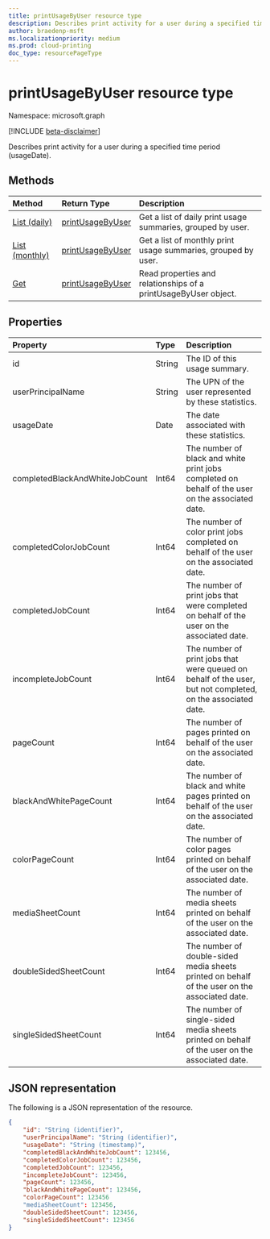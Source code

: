 ```yaml
---
title: printUsageByUser resource type
description: Describes print activity for a user during a specified time period (usageDate).
author: braedenp-msft
ms.localizationpriority: medium
ms.prod: cloud-printing
doc_type: resourcePageType
---
```


# printUsageByUser resource type

Namespace: microsoft.graph

[!INCLUDE [beta-disclaimer](../../includes/beta-disclaimer.md)]

Describes print activity for a user during a specified time period (usageDate).

## Methods

| Method       | Return Type | Description |
|:-------------|:------------|:------------|
| [List (daily)](../api/reportroot-list-dailyprintusagebyuser.md) | [printUsageByUser](printusagebyuser.md) | Get a list of daily print usage summaries, grouped by user. |
| [List (monthly)](../api/reportroot-list-monthlyprintusagebyuser.md) | [printUsageByUser](printusagebyuser.md) | Get a list of monthly print usage summaries, grouped by user. |
| [Get](../api/printusagebyuser-get.md) | [printUsageByUser](printusagebyuser.md) | Read properties and relationships of a printUsageByUser object. |

## Properties
| Property     | Type        | Description |
|:-------------|:------------|:------------|
|id|String|The ID of this usage summary.|
|userPrincipalName|String|The UPN of the user represented by these statistics.|
|usageDate|Date|The date associated with these statistics.|
|completedBlackAndWhiteJobCount|Int64|The number of black and white print jobs completed on behalf of the user on the associated date.|
|completedColorJobCount|Int64|The number of color print jobs completed on behalf of the user on the associated date.|
|completedJobCount|Int64|The number of print jobs that were completed on behalf of the user on the associated date.|
|incompleteJobCount|Int64|The number of print jobs that were queued on behalf of the user, but not completed, on the associated date.|
|pageCount|Int64|The number of pages printed on behalf of the user on the associated date.|
|blackAndWhitePageCount|Int64|The number of black and white pages printed on behalf of the user on the associated date.|
|colorPageCount|Int64|The number of color pages printed on behalf of the user on the associated date.|
|mediaSheetCount|Int64|The number of media sheets printed on behalf of the user on the associated date.|
|doubleSidedSheetCount|Int64|The number of double-sided media sheets printed on behalf of the user on the associated date.|
|singleSidedSheetCount|Int64|The number of single-sided media sheets printed on behalf of the user on the associated date.|

## JSON representation

The following is a JSON representation of the resource.

<!-- {
  "blockType": "resource",
  "optionalProperties": [

  ],
  "@odata.type": "microsoft.graph.printUsageByUser"
}-->

```json
{
    "id": "String (identifier)",
    "userPrincipalName": "String (identifier)",
    "usageDate": "String (timestamp)",
    "completedBlackAndWhiteJobCount": 123456,
    "completedColorJobCount": 123456,
    "completedJobCount": 123456,
    "incompleteJobCount": 123456,
    "pageCount": 123456,
    "blackAndWhitePageCount": 123456,
    "colorPageCount": 123456
    "mediaSheetCount": 123456,
    "doubleSidedSheetCount": 123456,
    "singleSidedSheetCount": 123456
}
```

<!-- uuid: 8fcb5dbc-d5aa-4681-8e31-b001d5168d79
2015-10-25 14:57:30 UTC -->
<!-- {
  "type": "#page.annotation",
  "description": "printUsageByUser resource",
  "keywords": "",
  "section": "documentation",
  "tocPath": ""
}-->


